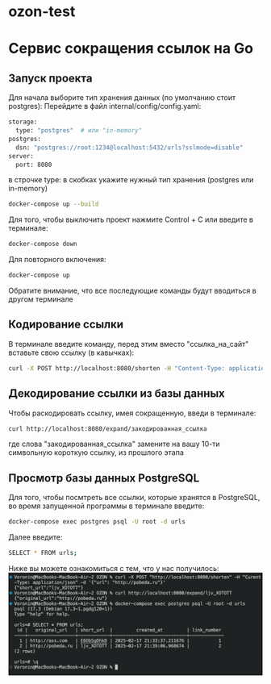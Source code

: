 # ozon-test
# Сервис сокращения ссылок на Go

## Запуск проекта
Для начала выборите тип хранения данных (по умолчанию стоит postgres):
Перейдите в файл internal/config/config.yaml:
```bash
storage:
  type: "postgres"  # или "in-memory"
postgres:
  dsn: "postgres://root:1234@localhost:5432/urls?sslmode=disable"
server:
  port: 8080
```
в строчке type: в скобках укажите нужный тип хранения (postgres или in-memory)
```bash
docker-compose up --build
```
Для того, чтобы выключить проект нажмите Control + C или введите в терминале: 
```bash
docker-compose down
```
Для повторного включения:
```bash
docker-compose up
```
Обратите внимание, что все последующие команды будут вводиться в другом терминале
## Кодирование ссылки
В терминале введите команду, перед этим вместо "ссылка_на_сайт" вставьте свою ссылку (в кавычках):
```bash
curl -X POST http://localhost:8080/shorten -H "Content-Type: application/json" -d '{"url": "ссылка_на_сайт"}'
```

## Декодирование ссылки из базы данных
Чтобы раскодировать ссылку, имея сокращенную, введи в терминале:
```bash
curl http://localhost:8080/expand/закодированная_ссылка
```
где слова "закодированная_ссылка" замените на вашу 10-ти символьную короткую ссылку, из прошлого этапа

## Просмотр базы данных PostgreSQL
Для того, чтобы посмтреть все ссылки, которые хранятся в PostgreSQL, во время запущенной программы в терминале введите:
```bash 
docker-compose exec postgres psql -U root -d urls
```
Далее введите:
```bash
SELECT * FROM urls;
```

Ниже вы можете ознакомиться с тем, что у нас получилось:
![alt text](image.png)